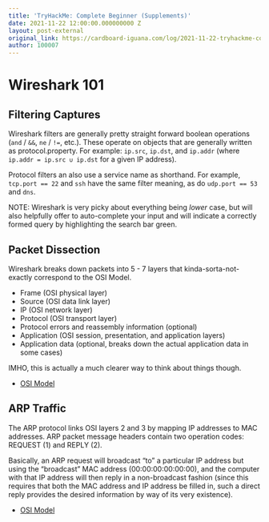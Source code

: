 ```yaml
---
title: 'TryHackMe: Complete Beginner (Supplements)'
date: 2021-11-22 12:00:00.000000000 Z
layout: post-external
original_link: https://cardboard-iguana.com/log/2021-11-22-tryhackme-complete-beginner-supplements.html
author: 100007
---
```


# Wireshark 101

## Filtering Captures

Wireshark filters are generally pretty straight forward boolean operations (`and` / `&&`, `ne` / `!=`, etc.). These operate on objects that are generally written as protocol.property. For example: `ip.src`, `ip.dst`, and `ip.addr` (where `ip.addr = ip.src ∪ ip.dst` for a given IP address).

Protocol filters an also use a service name as shorthand. For example, `tcp.port == 22` and `ssh` have the same filter meaning, as do `udp.port == 53` and `dns`.

NOTE: Wireshark is very picky about everything being _lower_ case, but will also helpfully offer to auto-complete your input and will indicate a correctly formed query by highlighting the search bar green.

## Packet Dissection

Wireshark breaks down packets into 5 - 7 layers that kinda-sorta-not-exactly correspond to the OSI Model.

- Frame (OSI physical layer)
- Source (OSI data link layer)
- IP (OSI network layer)
- Protocol (OSI transport layer)
- Protocol errors and reassembly information (optional)
- Application (OSI session, presentation, and application layers)
- Application data (optional, breaks down the actual application data in some cases)

IMHO, this is actually a much clearer way to think about things though.

- [OSI Model](https://cardboard-iguana.com/notes/osi-model.html)

## ARP Traffic

The ARP protocol links OSI layers 2 and 3 by mapping IP addresses to MAC addresses. ARP packet message headers contain two operation codes: REQUEST (1) and REPLY (2).

Basically, an ARP request will broadcast “to” a particular IP address but using the “broadcast” MAC address (00:00:00:00:00:00), and the computer with that IP address will then reply in a non-broadcast fashion (since this requires that both the MAC address and IP address be filled in, such a direct reply provides the desired information by way of its very existence).

- [OSI Model](https://cardboard-iguana.com/notes/osi-model.html)
